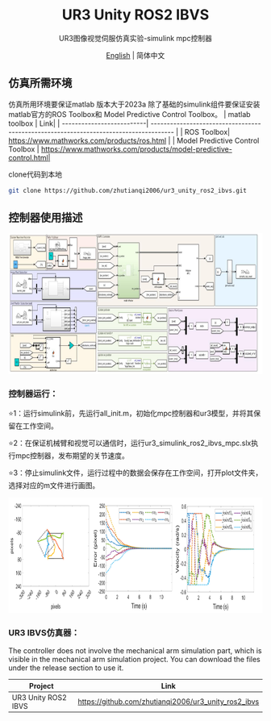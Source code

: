 <h1 align="center">
  UR3 Unity ROS2 IBVS
</h1>
<p align="center">
<p align="center">
  UR3图像视觉伺服仿真实验-simulink mpc控制器
</p>
<p align="center">
<a href="README.md">English</a> | 简体中文
</p>

## 仿真所需环境
仿真所用环境要保证matlab 版本大于2023a
除了基础的simulink组件要保证安装matlab官方的ROS Toolbox和 Model Predictive Control Toolbox。
| matlab toolbox | Link|
| --------------------------| ------------------------------------------------------------------------------------- |
| ROS Toolbox| https://www.mathworks.com/products/ros.html  |
| Model Predictive Control Toolbox | https://www.mathworks.com/products/model-predictive-control.html|

clone代码到本地
```sh
git clone https://github.com/zhutianqi2006/ur3_unity_ros2_ibvs.git
```


## 控制器使用描述

<p align="center">
<img src="doc/image/1.jpg" width="900" height="280">
</p>

### 控制器运行：

⭐1：运行simulink前，先运行all_init.m，初始化mpc控制器和ur3模型，并将其保留在工作空间。

⭐2：在保证机械臂和视觉可以通信时，运行ur3_simulink_ros2_ibvs_mpc.slx执行mpc控制器，发布期望的关节速度。

⭐3：停止simulink文件，运行过程中的数据会保存在工作空间，打开plot文件夹，选择对应的m文件进行画图。
<p align="center">
<img src="doc/image/plot.png" width="900" height="230">
</p>

### UR3 IBVS仿真器：

The controller does not involve the mechanical arm simulation part, which is visible in the mechanical arm simulation project. You can download the files under the release section to use it.

| Project | Link|
| --------------------------| ------------------------------------------------------------------------------------- |
| UR3 Unity ROS2 IBVS | https://github.com/zhutianqi2006/ur3_unity_ros2_ibvs  |